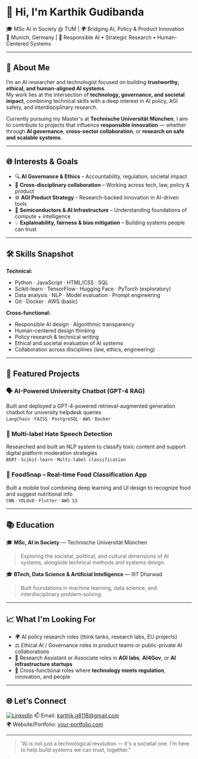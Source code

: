 # 👋 Hi, I'm Karthik Gudibanda  
🎓 MSc AI in Society @ TUM | 🌍 Bridging AI, Policy & Product Innovation  
📍 Munich, Germany | 🧠 Responsible AI • Strategic Research • Human-Centered Systems

---

## 🧭 About Me

I’m an AI researcher and technologist focused on building **trustworthy, ethical, and human-aligned AI systems**.  
My work lies at the intersection of **technology, governance, and societal impact**, combining technical skills with a deep interest in AI policy, AGI safety, and interdisciplinary research.

Currently pursuing my Master's at **Technische Universität München**, I aim to contribute to projects that influence **responsible innovation** — whether through **AI governance**, **cross-sector collaboration**, or **research on safe and scalable systems**.

---

## 🌐 Interests & Goals

- 🔍 **AI Governance & Ethics** – Accountability, regulation, societal impact
- 🤝 **Cross-disciplinary collaboration** – Working across tech, law, policy & product
- ⚙️ **AGI Product Strategy** – Research-backed innovation in AI-driven tools
- 📡 **Semiconductors & AI Infrastructure** – Understanding foundations of compute + intelligence
- 💡 **Explainability, fairness & bias mitigation** – Building systems people can trust

---

## 🛠 Skills Snapshot

**Technical:**  
- Python · JavaScript · HTML/CSS · SQL  
- Scikit-learn · TensorFlow · Hugging Face · PyTorch (exploratory)  
- Data analysis · NLP · Model evaluation · Prompt engineering  
- Git · Docker · AWS (basic)  

**Cross-functional:**  
- Responsible AI design · Algorithmic transparency  
- Human-centered design thinking  
- Policy research & technical writing  
- Ethical and societal evaluation of AI systems  
- Collaboration across disciplines (law, ethics, engineering)

---

## 🔬 Featured Projects

### 🗣️ AI-Powered University Chatbot (GPT-4 RAG)
Built and deployed a GPT-4-powered retrieval-augmented generation chatbot for university helpdesk queries  
`LangChain` · `FAISS` · `PostgreSQL` · `AWS` · `Docker`

### 🧠 Multi-label Hate Speech Detection
Researched and built an NLP system to classify toxic content and support digital platform moderation strategies  
`BERT` · `Scikit-learn` · `Multi-label classification`

### 🥘 FoodSnap – Real-time Food Classification App  
Built a mobile tool combining deep learning and UI design to recognize food and suggest nutritional info  
`CNN` · `YOLOv8` · `Flutter` · `AWS S3`

---

## 📚 Education

🎓 **MSc, AI in Society** — Technische Universität München  
> Exploring the societal, political, and cultural dimensions of AI systems, alongside technical methods and systems design.

🎓 **BTech, Data Science & Artificial Intelligence** — IIIT Dharwad  
> Built foundations in machine learning, data science, and interdisciplinary problem-solving.

---

## 📈 What I'm Looking For

- 🌍 AI policy research roles (think tanks, research labs, EU projects)  
- ⚖️ Ethical AI / Governance roles in product teams or public-private AI collaborations  
- 📡 Research Assistant or Associate roles in **AGI labs**, **AI4Gov**, or **AI infrastructure startups**  
- 🧩 Cross-functional roles where **technology meets regulation**, innovation, and people

---

## 🌐 Let’s Connect

[![LinkedIn](https://img.shields.io/badge/-LinkedIn-blue?logo=linkedin&logoColor=white)]([https://linkedin.com/in/your-profile](https://www.linkedin.com/in/gudibanda-karthik/))  
📫 Email: karthik.g8118@gmail.com  
🌍 Website/Portfolio: [your-portfolio.com](https://your-portfolio.com)

---

> “AI is not just a technological revolution — it's a societal one. I’m here to help build systems we can trust, together.”

